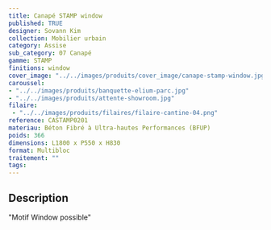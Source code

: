 ```yaml
---
title: Canapé STAMP window 
published: TRUE
designer: Sovann Kim
collection: Mobilier urbain
category: Assise
sub_category: 07 Canapé
gamme: STAMP
finitions: window
cover_image: "../../images/produits/cover_image/canape-stamp-window.jpg"
caroussel: 
- "../../images/produits/banquette-elium-parc.jpg"
- "../../images/produits/attente-showroom.jpg"
filaire: 
 - "../../images/produits/filaires/filaire-cantine-04.png"
reference: CASTAMP0201
materiau: Béton Fibré à Ultra-hautes Performances (BFUP)
poids: 366
dimensions: L1800 x P550 x H830 
format: Multibloc
traitement: ""
tags: 
---
```


## Description
"Motif Window possible"
